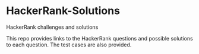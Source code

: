 # HackerRank-Solutions
HackerRank challenges and solutions

This repo provides links to the HackerRank questions and possible solutions to each question. 
The test cases are also provided.